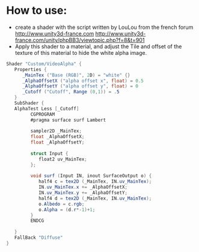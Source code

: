 # How to use:

 * create a shader with the script written by LouLou from the french forum http://www.unity3d-france.com 
http://www.unity3d-france.com/unity/phpBB3/viewtopic.php?f=8&t=901
 * Apply this shader to a material, and adjust the Tile and offset of the texture of this material to hide the white alpha image.
 
```csharp
Shader "Custom/VideoAlpha" {
   Properties {
      _MainTex ("Base (RGB)", 2D) = "white" {}
      _AlphaOffsetX ("alpha offset x", float) = 0.5
      _AlphaOffsetY ("alpha offset y", float) = 0
      _Cutoff ("Cutoff", Range (0,1)) = .5
   }
   SubShader {
   AlphaTest Less [_Cutoff]
         CGPROGRAM
         #pragma surface surf Lambert
   
         sampler2D _MainTex;
         float _AlphaOffsetX;
         float _AlphaOffsetY;
   
         struct Input {
            float2 uv_MainTex;
         };
   
         void surf (Input IN, inout SurfaceOutput o) {
            half4 c = tex2D (_MainTex, IN.uv_MainTex);
            IN.uv_MainTex.x += _AlphaOffsetX;
            IN.uv_MainTex.y += _AlphaOffsetY;
            half4 d = tex2D (_MainTex, IN.uv_MainTex);
            o.Albedo = c.rgb;
            o.Alpha = (d.r*-1)+1;
         }
         ENDCG
     
   }
   FallBack "Diffuse"
}
```

